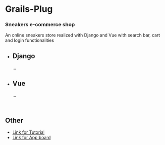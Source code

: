 # **Grails-Plug**
### **Sneakers e-commerce shop**
An online sneakers store realized with Django and Vue with search bar, cart and login functionalities
* ## **Django**
    ...
* ## **Vue**
    ...
</br>

## **Other**
* [Link for Tutorial](https://youtu.be/Yg5zkd9nm6w)
* [Link for App board](https://miro.com/app/board/uXjVON9-csc=/?invite_link_id=161154792808)
    